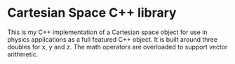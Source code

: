 # Cartesian Space C++ library

This is my C++ implementation of a Cartesian space object for use in
physics applications as a full featured C++ object. It is built around
three doubles for x, y and z. The math operators are overloaded to
support vector arithmetic.

